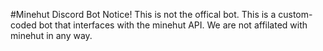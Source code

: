 #Minehut Discord Bot
Notice! This is not the offical bot.
This is a custom-coded bot that interfaces with the minehut API.
We are not affilated with minehut in any way.
